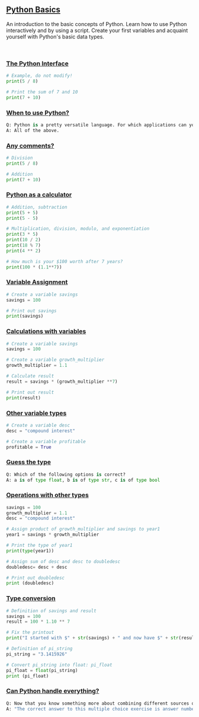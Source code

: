 ## [Python Basics](https://campus.datacamp.com/courses/intro-to-python-for-data-science/chapter-1-python-basics)

An introduction to the basic concepts of Python. Learn how to use Python interactively and by using a script. Create your first variables and acquaint yourself with Python's basic data types.

<br>

### [The Python Interface](https://campus.datacamp.com/courses/intro-to-python-for-data-science/chapter-1-python-basics?ex=2)

```Python
# Example, do not modify!
print(5 / 8)

# Print the sum of 7 and 10
print(7 + 10)
```

### [When to use Python?](https://campus.datacamp.com/courses/intro-to-python-for-data-science/chapter-1-python-basics?ex=3)

```Python
Q: Python is a pretty versatile language. For which applications can you use Python?
A: All of the above.
```

### [Any comments?](https://campus.datacamp.com/courses/intro-to-python-for-data-science/chapter-1-python-basics?ex=4)

```Python
# Division
print(5 / 8)

# Addition
print(7 + 10)
```

### [Python as a calculator](https://campus.datacamp.com/courses/intro-to-python-for-data-science/chapter-1-python-basics?ex=5)

```Python
# Addition, subtraction
print(5 + 5)
print(5 - 5)

# Multiplication, division, modulo, and exponentiation
print(3 * 5)
print(10 / 2)
print(18 % 7)
print(4 ** 2)

# How much is your $100 worth after 7 years?
print(100 * (1.1**7))
```

### [Variable Assignment](https://campus.datacamp.com/courses/intro-to-python-for-data-science/chapter-1-python-basics?ex=7)

```Python
# Create a variable savings
savings = 100

# Print out savings
print(savings)
```

### [Calculations with variables](https://campus.datacamp.com/courses/intro-to-python-for-data-science/chapter-1-python-basics?ex=8)

```Python
# Create a variable savings
savings = 100

# Create a variable growth_multiplier
growth_multiplier = 1.1

# Calculate result
result = savings * (growth_multiplier **7)

# Print out result
print(result)
```

### [Other variable types](https://campus.datacamp.com/courses/intro-to-python-for-data-science/chapter-1-python-basics?ex=9)

```Python
# Create a variable desc
desc = "compound interest"

# Create a variable profitable
profitable = True
```

### [Guess the type](https://campus.datacamp.com/courses/intro-to-python-for-data-science/chapter-1-python-basics?ex=10)

```Python
Q: Which of the following options is correct?
A: a is of type float, b is of type str, c is of type bool
```

### [Operations with other types](https://campus.datacamp.com/courses/intro-to-python-for-data-science/chapter-1-python-basics?ex=11)

```Python
savings = 100
growth_multiplier = 1.1
desc = "compound interest"

# Assign product of growth_multiplier and savings to year1
year1 = savings * growth_multiplier

# Print the type of year1
print(type(year1))

# Assign sum of desc and desc to doubledesc
doubledesc= desc + desc

# Print out doubledesc
print (doubledesc)
```

### [Type conversion](https://campus.datacamp.com/courses/intro-to-python-for-data-science/chapter-1-python-basics?ex=12)

```Python
# Definition of savings and result
savings = 100
result = 100 * 1.10 ** 7

# Fix the printout
print("I started with $" + str(savings) + " and now have $" + str(result) + ". Awesome!")

# Definition of pi_string
pi_string = "3.1415926"

# Convert pi_string into float: pi_float
pi_float = float(pi_string)
print (pi_float)
```

### [Can Python handle everything?](https://campus.datacamp.com/courses/intro-to-python-for-data-science/chapter-1-python-basics?ex=13)

```Python
Q: Now that you know something more about combining different sources of information, have a look at the four Python expressions below. Which one of these will throw an error?
A: "The correct answer to this multiple choice exercise is answer number " + 2 .
```
